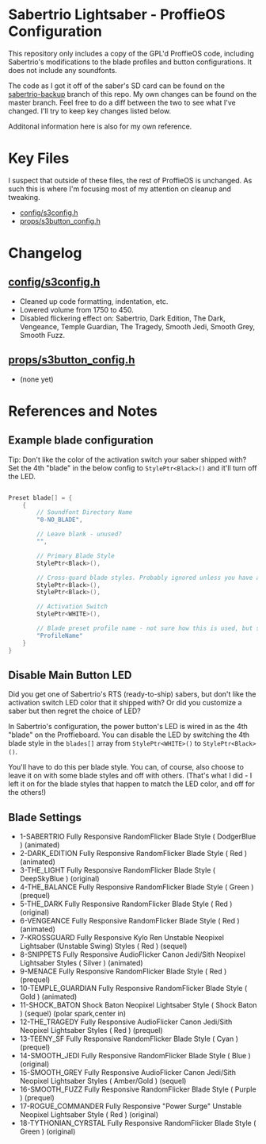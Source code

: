 # Sabertrio Lightsaber - ProffieOS Configuration

This repository only includes a copy of the GPL'd ProffieOS code, including Sabertrio's modifications to the blade
profiles and button configurations. It does not include any soundfonts.

The code as I got it off of the saber's SD card can be found on the [sabertrio-backup](https://github.com/Ricapar/sabertrio-proffie/tree/sabertrio-backup)
branch of this repo. My own changes can be found on the master branch. Feel free to do a diff between the two to see what I've changed. I'll try to keep
key changes listed below.

Additonal information here is also for my own reference.

# Key Files

I suspect that outside of these files, the rest of ProffieOS is unchanged. As such this is where I'm focusing most of my attention
on cleanup and tweaking.

* [config/s3config.h](config/s3config.h)
* [props/s3button_config.h](props/s3button_config.h)

# Changelog

## [config/s3config.h](config/s3config.h)
* Cleaned up code formatting, indentation, etc.
* Lowered volume from 1750 to 450.
* Disabled flickering effect on: Sabertrio, Dark Edition, The Dark, Vengeance, Temple Guardian, The Tragedy, Smooth Jedi, Smooth Grey, Smooth Fuzz.

## [props/s3button_config.h](props/s3button_config.h)
* (none yet)

# References and Notes

## Example blade configuration

Tip: Don't like the color of the activation switch your saber shipped with? Set the 4th "blade" in the
below config to `StylePtr<Black>()` and it'll turn off the LED.

```c

Preset blade[] = {
	{
		// Soundfont Directory Name
		"0-NO_BLADE",

		// Leave blank - unused?
		"",

		// Primary Blade Style
		StylePtr<Black>(),

		// Cross-guard blade styles. Probably ignored unless you have a Krosgaard saber.
		StylePtr<Black>(),
		StylePtr<Black>(),

		// Activation Switch
		StylePtr<WHITE>(),

		// Blade preset profile name - not sure how this is used, but should probably be unique.
		"ProfileName"
	}
}

```


## Disable Main Button LED

Did you get one of Sabertrio's RTS (ready-to-ship) sabers, but don't like the activation switch
LED color that it shipped with? Or did you customize a saber but then regret the choice of LED?

In Sabertrio's configuration, the power button's LED is wired in as the 4th "blade" on the
Proffieboard. You can disable the LED by switching the 4th blade style in the `blades[]` array
from `StylePtr<WHITE>()` to `StylePtr<Black>()`.

You'll have to do this per blade style. You can, of course, also choose to leave it on with
some blade styles and off with others. (That's what I did - I left it on for the blade styles
that happen to match the LED color, and off for the others!)


##  Blade Settings

* 1-SABERTRIO Fully Responsive RandomFlicker Blade Style ( DodgerBlue ) (animated)
* 2-DARK_EDITION Fully Responsive RandomFlicker Blade Style ( Red ) (animated)
* 3-THE_LIGHT Fully Responsive RandomFlicker Blade Style ( DeepSkyBlue ) (original)
* 4-THE_BALANCE Fully Responsive RandomFlicker Blade Style ( Green ) (prequel)
* 5-THE_DARK Fully Responsive RandomFlicker Blade Style ( Red ) (original)
* 6-VENGEANCE Fully Responsive RandomFlicker Blade Style ( Red ) (animated)
* 7-KROSSGUARD Fully Responsive Kylo Ren Unstable Neopixel Lightsaber (Unstable Swing) Styles ( Red ) (sequel)
* 8-SNIPPETS Fully Responsive AudioFlicker Canon Jedi/Sith Neopixel Lightsaber Styles ( Silver ) (animated)
* 9-MENACE Fully Responsive RandomFlicker Blade Style ( Red ) (prequel)
* 10-TEMPLE_GUARDIAN Fully Responsive RandomFlicker Blade Style ( Gold ) (animated)
* 11-SHOCK_BATON Shock Baton Neopixel Lightsaber Style ( Shock Baton ) (sequel) (polar spark,center in)
* 12-THE_TRAGEDY Fully Responsive AudioFlicker Canon Jedi/Sith Neopixel Lightsaber Styles ( Red ) (prequel)
* 13-TEENY_SF Fully Responsive RandomFlicker Blade Style ( Cyan ) (prequel)
* 14-SMOOTH_JEDI Fully Responsive RandomFlicker Blade Style ( Blue ) (original)
* 15-SMOOTH_GREY Fully Responsive AudioFlicker Canon Jedi/Sith Neopixel Lightsaber Styles ( Amber/Gold ) (sequel)
* 16-SMOOTH_FUZZ Fully Responsive RandomFlicker Blade Style ( Purple ) (prequel)
* 17-ROGUE_COMMANDER Fully Responsive "Power Surge" Unstable Neopixel Lightsaber Style ( Red ) (original)
* 18-TYTHONIAN_CYRSTAL Fully Responsive RandomFlicker Blade Style ( Green ) (original)
